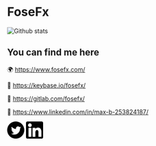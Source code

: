 # FoseFx
![Github stats](https://github-readme-stats.vercel.app/api?username=FoseFx&count_private=true&show_icons=true&theme=radical)
## You can find me here

🌍 https://www.fosefx.com/

🔑 https://keybase.io/fosefx/

📃 https://gitlab.com/fosefx/

🤵 https://www.linkedin.com/in/max-b-253824187/

<a href="https://www.twitter.com/FoseFx"><img src="twitter.svg?raw=true" alt="Twitter" width="40" /></a>
<a href="https://www.linkedin.com/in/max-b-253824187/"><img src="linkedin.svg?raw=true" alt="LinkedIn" width="40" /></a>
